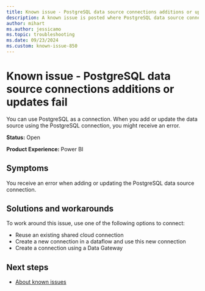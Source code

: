 ```yaml
---
title: Known issue - PostgreSQL data source connections additions or updates fail
description: A known issue is posted where PostgreSQL data source connections additions or updates fail.
author: mihart
ms.author: jessicamo
ms.topic: troubleshooting  
ms.date: 09/23/2024
ms.custom: known-issue-850
---
```


# Known issue - PostgreSQL data source connections additions or updates fail

You can use PostgreSQL as a connection. When you add or update the data source using the PostgreSQL connection, you might receive an error.

**Status:** Open

**Product Experience:** Power BI

## Symptoms

You receive an error when adding or updating the PostgreSQL data source connection.

## Solutions and workarounds

To work around this issue, use one of the following options to connect:

- Reuse an existing shared cloud connection
- Create a new connection in a dataflow and use this new connection
- Create a connection using a Data Gateway

## Next steps

- [About known issues](https://support.fabric.microsoft.com/known-issues)
